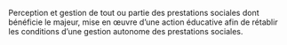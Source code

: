 Perception et gestion de tout ou partie des prestations sociales dont bénéficie le majeur, mise en œuvre d’une action éducative afin de rétablir les conditions d’une gestion autonome des prestations sociales.
